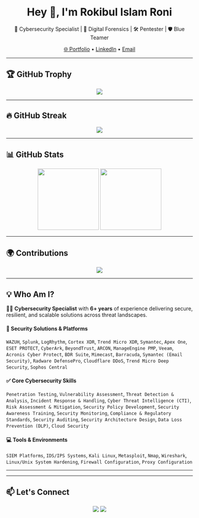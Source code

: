 <h1 align="center">Hey 👋, I'm Rokibul Islam Roni</h1>
<p align="center">
  🔐 Cybersecurity Specialist | 🧪 Digital Forensics | 🛠️ Pentester | 🛡️ Blue Teamer
</p>
<p align="center">
  <a href="https://rokibulroni.com">🌐 Portfolio</a> • 
  <a href="https://linkedin.com/in/rokibulroni">LinkedIn</a> • 
  <a href="mailto:hi@rokibulroni.com">Email</a>
</p>

---

## 🏆 GitHub Trophy

<p align="center">
  <img src="https://github-profile-trophy.vercel.app/?username=rokibulroni&theme=monokai&row=1&no-bg=true" />
</p>

---

## 🔥 GitHub Streak

<p align="center">
  <img src="https://streak-stats.demolab.com?user=rokibulroni&theme=tokyonight&hide_border=true" />
</p>

---

## 📊 GitHub Stats

<p align="center">
  <img src="https://github-readme-stats.vercel.app/api?username=rokibulroni&show_icons=true&theme=tokyonight&count_private=true&hide_border=true" height="165" />
  <img src="https://github-readme-stats.vercel.app/api/top-langs/?username=rokibulroni&layout=compact&theme=tokyonight&hide_border=true" height="165" />
</p>

---

## 🌍 Contributions

<p align="center">
  <img src="https://github-readme-activity-graph.vercel.app/graph?username=rokibulroni&theme=tokyo-night&hide_border=true" />
</p>

---

## 💡 Who Am I?

🧑‍💻 **Cybersecurity Specialist** with **6+ years** of experience delivering secure, resilient, and scalable solutions across threat landscapes.


#### 🔐 **Security Solutions & Platforms**

`WAZUH`, `Splunk`, `LogRhythm`, `Cortex XDR`, `Trend Micro XDR`,
`Symantec`, `Apex One`, `ESET PROTECT`, `CyberArk`, `BeyondTrust`,
`ARCON`, `ManageEngine PMP`, `Veeam`, `Acronis Cyber Protect`, `BDR Suite`,
`Mimecast`, `Barracuda`, `Symantec (Email Security)`, `Radware DefensePro`,
`Cloudflare DDoS`, `Trend Micro Deep Security`, `Sophos Central`

#### ✅ **Core Cybersecurity Skills**

`Penetration Testing`, `Vulnerability Assessment`, `Threat Detection & Analysis`,
`Incident Response & Handling`, `Cyber Threat Intelligence (CTI)`,
`Risk Assessment & Mitigation`, `Security Policy Development`,
`Security Awareness Training`, `Security Monitoring`,
`Compliance & Regulatory Standards`, `Security Auditing`,
`Security Architecture Design`, `Data Loss Prevention (DLP)`, `Cloud Security`

#### 💻 **Tools & Environments**

`SIEM Platforms`, `IDS/IPS Systems`, `Kali Linux`, `Metasploit`, `Nmap`,
`Wireshark`, `Linux/Unix System Hardening`, `Firewall Configuration`, `Proxy Configuration`




---


 
---

## 📫 Let's Connect

<p align="center">
  <a href="https://rokibulroni.com"><img src="https://img.shields.io/badge/Visit-My_Site-blue?style=for-the-badge" /></a>
  <a href="https://linkedin.com/in/rokibulroni"><img src="https://img.shields.io/badge/LinkedIn-Rokibul-blue?style=for-the-badge&logo=linkedin" /></a>
</p>

